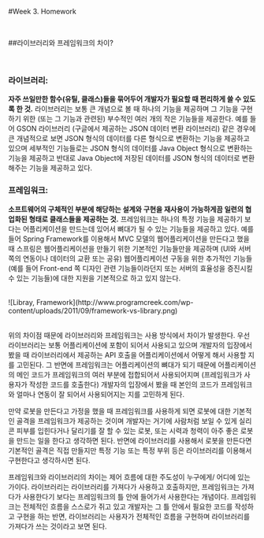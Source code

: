 #Week 3. Homework

<br>

##라이브러리와 프레임워크의 차이?

<br>

### 라이브러리:

**자주 쓰일만한 함수(유틸, 클래스)들을 묶어두어 개발자가 필요할 때 편리하게 쓸 수 있도록 한 것.** 라이브러리는 보통 큰 개념으로 볼 때 하나의 기능을 제공하며 그 기능을 구현하기 위한 (또는 그 기능과 관련된) 부수적인 여러 개의 작은 기능들을 제공한다. 예를 들어 GSON 라이브러리 (구글에서 제공하는 JSON 데이터 변환 라이브러리) 같은 경우에 큰 개념적으로 보면 JSON 형식의 데이터를 다른 형식으로 변환하는 기능을 제공하고 있으며 세부적인 기능들로는 JSON 형식의 데이터를 Java Object  형식으로 변환하는 기능을 제공하고 반대로 Java Object에 저장된 데이터를 JSON 형식의 데이터로 변환해주는 기능을 제공하고 있다. 

### 프레임워크:
**소프트웨어의 구체적인 부분에 해당하는 설계와 구현을 재사용이 가능하게끔 일련의 협업화된 형태로 클래스들을 제공하는 것.** 프레임워크는 하나의 특정 기능을 제공하기 보다는 어플리케이션을 만드는데 있어서 뼈대가 될 수 있는 기능들을 제공하고 있다. 예를 들어 Spring Framework를 이용해서 MVC 모델의 웹어플리케이션을 만든다고 했을 때 스프링은 웹어플리케이션을 만들기 위한 기본적인 기능들만을 제공하며 (UI와 서버 쪽의 연동이나 데이터의 교환 또는 공유) 웹어플리케이션 구동을 위한 추가적인 기능들 (예를 들어 Front-end 쪽 디자인 관련 기능들이라던지 또는 서버의 효율성을 증진시킬 수 있는 기능들)에 대한 지원을 기본적으로 하고 있지 않는다. 


<br>
![Libray, Framework](http://www.programcreek.com/wp-content/uploads/2011/09/framework-vs-library.png)
<br><br>

위의 차이점 때문에 라이브러리와 프레임워크는 사용 방식에서 차이가 발생한다. 우선 라이브러리는 보통 어플리케이션에 포함이 되어서 사용되고 있으며 개발자의 입장에서 봤을 때 라이브러리에서 제공하는 API 호출을 어플리케이션에서 어떻게 해서 사용할 지를 고민된다. 그 반면에 프레임워크는 어플리케이션의 뼈대가 되기 때문에 어플리케이션의 메인 코드가 프레임워크의 여러 부분에 접합되어서 사용되어지며 (프레임워크가 사용자가 작성한 코드를 호출한다) 개발자의 입장에서 봤을 때 본인의 코드가 프레임워크와 얼마나 연동이 잘 되어서 사용되어지는 지를 고민하게 된다. 

만약 로봇을 만든다고 가정을 했을 때 프레임워크를 사용하게 되면 로봇에 대한 기본적인 골격을 프레임워크가 제공하는 것이며 개발자는 거기에 사람처럼 보일 수 있게 실리콘 피부를 입힌다거나 달리기를 잘 할 수 있는 로봇, 또는 시력과 청력이 아주 좋은 로봇을 만드는 일을 한다고 생각하면 된다. 반면에 라이브러리를 사용해서 로봇을 만든다면 기본적인 골격은 직접 만들지만 특정 기능 또는 특정 부위 등은 라이브러리를 이용해서 구현한다고 생각하시면 된다.

프레임워크와 라이브러리의 차이는 제어 흐름에 대한 주도성이 누구에게/ 어디에 있는가이다. 라이브러리는 라이브러리를 가져다가 사용하고 호출하지만, 프레임워크는 가져다가 사용한다기 보다는 프레임워크의 틀 안에 들어가서 사용한다는 개념이다. 프레임워크는 전체적인 흐름을 스스로가 쥐고 있고 개발자는 그 틀 안에서 필요한 코드를 작성하고 구현을 하는 반면, 라이브러리는 사용자가 전체적인 흐름을 구현하며 라이브러리를 가져다가 쓰는 것이라고 보면 된다.


